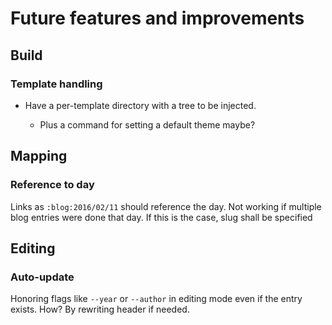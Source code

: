 Future features and improvements
================================

Build
-----

### Template handling

+ Have a per-template directory with a tree to be injected.

  - Plus a command for setting a default theme maybe?


Mapping
-------

### Reference to day

Links as `:blog:2016/02/11` should reference the day. Not working if
multiple blog entries were done that day. If this is the case, slug shall
be specified

Editing
-------

### Auto-update

Honoring flags like `--year` or `--author` in editing mode even if the
entry exists. How? By rewriting header if needed.

